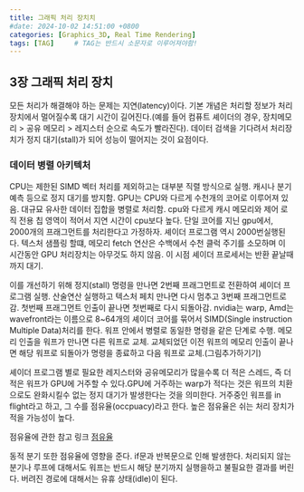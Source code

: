 ```yaml
---
title: 그래픽 처리 장치치
#date: 2024-10-02 14:51:00 +0800
categories: [Graphics_3D, Real Time Rendering]
tags: [TAG]		# TAG는 반드시 소문자로 이루어져야함!
---
```


## **3장 그래픽 처리 장치**


모든 처리가 해결해야 하는 문제는 지연(latency)이다. 기본 개념은 처리할 정보가 처리장치에서 멀어질수록 대기 시간이 길어진다.(예를 들어 컴퓨트 셰이더의 경우, 장치메모리 > 공유 메모리 > 레지스터 순으로 속도가 빨라진다).
데이터 검색을 기다려서 처리장치가 정지 대기(stall)가 되어 성능이 떨어지는 것이 요점이다.


### 데이터 병렬 아키텍처

CPU는 제한된 SIMD 벡터 처리를 제외하고는 대부분 직렬 방식으로 실행. 캐시나 분기예측 등으로 정지 대기를 방지함.
GPU는 CPU와 다르게 수천개의 코어로 이루어져 있음. 대규묘 유사한 데이터 집합을 병렬로 처리함. cpu와 다르게 캐시 메모리와 제어 로직 전용 칩 영역이 적어서 지연 시간이 cpu보다 높다.
단일 코어를 지닌 gpu에서, 2000개의 프래그먼트를 처리한다고 가정하자. 셰이더 프로그램 역시 2000번실행된다. 텍스처 샘플링 할떄, 메모리 fetch 연산은 수백에서 수천 클럭 주기를 소모하며 이 시간동안 GPU 처리장치는 아무것도 하지 않음. 이 시점 셰이더 프로세서는 반환 끝날때까지 대기. 

이를 개선하기 위해 정지(stall) 명령을 만나면 2번째 프래그먼트로 전환하여 셰이더 프로그램 실행. 산술연산 실행하고 텍스처 페치 만나면 다시 멈추고 3번째 프래그먼트로 감. 첫번째 프래그먼트 인출이 끝나면 첫번째로 다시 되돌아감.
nvidia는 warp, Amd는 wavefront라는 이름으로 8~64개의 셰이더 코어를 묶어서 SIMD(Single instruction Multiple Data)처리를 한다. 워프 안에서 병렬로 동일한 명령을 같은 단계로 수행. 메모리 인출을 워프가 만나면 다른 워프로 교체. 교체되었던 이전 워프의 메모리 인출이 끝나면 해당
워프로 되돌아가 명령을 종료하고 다음 워프로 교체.(그림추가하기기)

셰이더 프로그램 별로 필요한 레지스터와 공유메모리가 많을수록 더 적은 스레드, 즉 더 적은 워프가 GPU에 거주할 수 있다.GPU에 거주하는 warp가 적다는 것은 워프의 치환으로도 완화시킬수 없는 정지 대기가 발생한다는 것을 의미한다. 거주중인 워프를 in flight라고 하고, 그 수를 점유율(occpuacy)라고 한다. 높은 점유율은 쉬는 처리 장치가 적을 가능성이 높다. 

점유율에 관한 참고 링크
[점유율](https://logins.github.io/graphics/2020/10/31/D3D12ComputeShaders.html)

동적 분기 또한 점유율에 영향을 준다. if문과 반복문으로 인해 발생한다. 처리되지 않는 분기나 루프에 대해서도 워프는 반드시 해당 분기까지 실행을하고 불필요한 결과를 버린다. 버려진 경로에 대해서는 유휴 상태(idle)이 된다.
